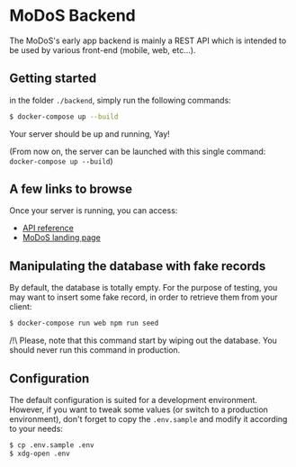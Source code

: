# MoDoS Backend

The MoDoS's early app backend is mainly a REST API which is intended to be used
by various front-end (mobile, web, etc...).

## Getting started

in the folder `./backend`, simply run the following commands:

```bash
$ docker-compose up --build
```

Your server should be up and running, Yay!

(From now on, the server can be launched with this single command: `docker-compose up --build`)

## A few links to browse

Once your server is running, you can access:

- [API reference](http://localhost:3000/api/v1/doc/)
- [MoDoS landing page](http://localhost:3000/landing-page/index.html)

## Manipulating the database with fake records

By default, the database is totally empty. For the purpose of testing, you may
want to insert some fake record, in order to retrieve them from your client:

```bash
$ docker-compose run web npm run seed
```

/!\ Please, note that this command start by wiping out the database. You should
never run this command in production.

## Configuration

The default configuration is suited for a development environment. However, if
you want to tweak some values (or switch to a production environment), don't
forget to copy the `.env.sample` and modify it according to your needs:

```bash
$ cp .env.sample .env
$ xdg-open .env
```